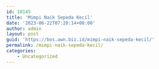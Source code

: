 ```yaml
---
id: 18145
title: 'Mimpi Naik Sepeda Kecil'
date: '2023-06-22T07:20:14+00:00'
author: admin
layout: post
guid: 'https://bos.awn.biz.id/mimpi-naik-sepeda-kecil/'
permalink: /mimpi-naik-sepeda-kecil/
categories:
    - Uncategorized
---
```


